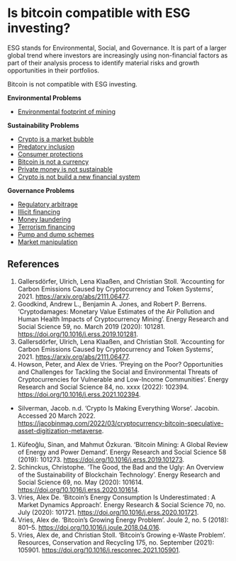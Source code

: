 # Is bitcoin compatible with ESG investing?
ESG stands for Environmental, Social, and Governance. It is part of a larger global trend where investors are increasingly using non-financial factors as part of their analysis process to identify material risks and growth opportunities in their portfolios.

Bitcoin is not compatible with ESG investing.

**Environmental Problems**

* [Environmental footprint of mining](environmental-footprint.md)

**Sustainability Problems**

* [Crypto is a market bubble](is-bubble.md)
* [Predatory inclusion](is-predatory.md)
* [Consumer protections](consumer-protections.md)
* [Bitcoin is not a currency](is-bitcoin-currency.md)
* [Private money is not sustainable](is-private-money.md)
* [Crypto is not build a new financial system](is-new-financial-system.md)

**Governance Problems**

* [Regulatory arbitrage](../concepts/regulatory-arbitrage.md)
* [Illicit financing](../concepts/illicit-financing.md)
* [Money laundering](../concepts/money-laundering.md)
* [Terrorism financing](../concepts/ctf.md)
* [Pump and dump schemes](../concepts/pump-and-dump.md)
* [Market manipulation](../concepts/market-manipulation.md)

## References

1. Gallersdörfer, Ulrich, Lena Klaaßen, and Christian Stoll. ‘Accounting for Carbon Emissions Caused by Cryptocurrency and Token Systems’, 2021. https://arxiv.org/abs/2111.06477.
1. Goodkind, Andrew L., Benjamin A. Jones, and Robert P. Berrens. ‘Cryptodamages: Monetary Value Estimates of the Air Pollution and Human Health Impacts of Cryptocurrency Mining’. Energy Research and Social Science 59, no. March 2019 (2020): 101281. https://doi.org/10.1016/j.erss.2019.101281.
1. Gallersdörfer, Ulrich, Lena Klaaßen, and Christian Stoll. ‘Accounting for Carbon Emissions Caused by Cryptocurrency and Token Systems’, 2021. https://arxiv.org/abs/2111.06477.
1. Howson, Peter, and Alex de Vries. ‘Preying on the Poor? Opportunities and Challenges for Tackling the Social and Environmental Threats of Cryptocurrencies for Vulnerable and Low-Income Communities’. Energy Research and Social Science 84, no. xxxx (2022): 102394. https://doi.org/10.1016/j.erss.2021.102394.
* Silverman, Jacob. n.d. ‘Crypto Is Making Everything Worse’. Jacobin. Accessed 20 March 2022. https://jacobinmag.com/2022/03/cryptocurrency-bitcoin-speculative-asset-digitization-metaverse.
1. Küfeoğlu, Sinan, and Mahmut Özkuran. ‘Bitcoin Mining: A Global Review of Energy and Power Demand’. Energy Research and Social Science 58 (2019): 101273. https://doi.org/10.1016/j.erss.2019.101273.
1. Schinckus, Christophe. ‘The Good, the Bad and the Ugly: An Overview of the Sustainability of Blockchain Technology’. Energy Research and Social Science 69, no. May (2020): 101614. https://doi.org/10.1016/j.erss.2020.101614.
1. Vries, Alex De. ‘Bitcoin’s Energy Consumption Is Underestimated : A Market Dynamics Approach’. Energy Research & Social Science 70, no. July (2020): 101721. https://doi.org/10.1016/j.erss.2020.101721.
1. Vries, Alex de. ‘Bitcoin’s Growing Energy Problem’. Joule 2, no. 5 (2018): 801–5. https://doi.org/10.1016/j.joule.2018.04.016.
1. Vries, Alex de, and Christian Stoll. ‘Bitcoin’s Growing e-Waste Problem’. Resources, Conservation and Recycling 175, no. September (2021): 105901. https://doi.org/10.1016/j.resconrec.2021.105901.